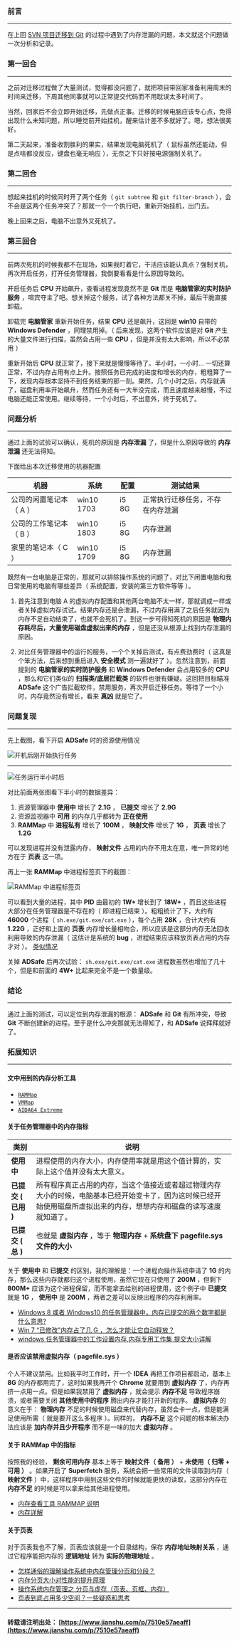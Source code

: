 ### 前言

---

在上回 [SVN 项目迁移到 Git](https://www.jianshu.com/p/5dcf658851f7) 的过程中遇到了内存泄漏的问题，本文就这个问题做一次分析和记录。

### 第一回合

---

之前对迁移过程做了大量测试，觉得都没问题了，就把项目带回家准备利用周末的时间来迁移，下周其他同事就可以正常提交代码而不用耽误太多时间了。

当然，回家后不会立即开始迁移，先做点正事。迁移的时候电脑应该专心点，免得出现什么未知问题，所以睡觉前开始挂机，醒来估计差不多就好了。嗯，想法很美好。

第二天起来，准备收割胜利的果实，结果发现电脑死机了（ 鼠标虽然还能动，但是点啥都没反应，键盘也毫无响应 ），无奈之下只好按电源强制关机了。

### 第二回合

---

想起来挂机的时候同时开了两个任务（ `git subtree` 和 `git filter-branch` ），会不会是这两个任务冲突了？那就一个一个执行吧，重新开始挂机，出门去。

晚上回来之后，电脑不出意外又死机了。

### 第三回合

---

前两次死机的时候我都不在现场，如果我盯着它，干活应该能认真点？强制关机，再次开启任务，打开任务管理器，我倒要看看是什么原因导致的。

开启任务后 **CPU** 开始飙升，查看进程发现竟然不是 **Git** 而是 **电脑管家的实时防护服务** ，喧宾夺主了吧。想关掉这个服务，试了各种方法都关不掉，最后干脆直接卸载。

卸载完 **电脑管家** 重新开始任务，结果 **CPU** 还是飙升，这回是 **win10** 自带的 **Windows Defender** ，同理禁用掉。（ 后来发现，这两个软件应该是对 **Git** 产生的大量文件进行扫描，虽然会占用一些 **CPU** ，但是并没有太大影响，所以不必禁用 ）

重新开始后 **CPU** 就正常了，接下来就是慢慢等待了。半小时，一小时... 一切还算正常，不过内存占用有点上升。按照任务已完成的进度和增长的内存，粗粗算了一下，发现内存根本坚持不到任务结束的那一刻。果然，几个小时之后，内存就满了，磁盘利用率开始飙升，然而任务还有一大半没完成，而且速度越来越慢，不过电脑还能正常使用。继续等待，一个小时后，不出意外，终于死机了。

### 问题分析

---

通过上面的试验可以确认，死机的原因是 **内存泄漏** 了，但是什么原因导致的 **内存泄漏** 还无法得知。

下面给出本次迁移使用的机器配置

| 机器                    | 系统       | 配置  | 测试结果                         |
| ----------------------- | ---------- | ----- | -------------------------------- |
| 公司的闲置笔记本（ A ） | win10 1703 | i5 8G | 正常执行迁移任务，不存在内存泄漏 |
| 公司的工作笔记本（ B ） | win10 1803 | i5 8G | 内存泄漏                         |
| 家里的笔记本（ C ）     | win10 1709 | i5 8G | 内存泄漏                         |

既然有一台电脑是正常的，那就可以排除操作系统的问题了，对比下闲置电脑和我日常使用的电脑有哪些差异（ 系统配置，安装的第三方软件等等 ）。

1. 首先注意到电脑 A 的虚拟内存配置和其他两台电脑不太一样，那就调成一样或者关掉虚拟内存试试。结果内存还是会泄漏，不过内存用满了之后任务就因为内存不足自动结束了，也就不会死机了。到这一步可得知死机的原因是 **物理内存耗尽后，大量使用磁盘虚拟出来的内存** ，但是还没从根源上找到内存泄漏的原因。

2. 对比任务管理器中的运行的服务，一个个关掉后测试，有点费劲费时（ 这真是个笨方法，后来想到重启进入 **安全模式** 测一遍就好了 ）。忽然注意到，前面提到的 **电脑管家的实时防护服务** 和 **Windows Defender** 会占用较多的 **CPU** ，那么和它们类似的 **扫描类/底层拦截类** 的软件也很有嫌疑。这回把目标瞄准 **ADSafe** 这个广告拦截软件，禁用服务，再次开启迁移任务。等待了一个小时，内存竟然没有增长，看来 **真凶** 就是它了。

### 问题复现

---

先上截图，看下开启 **ADSafe** 时的资源使用情况

![开机后刚开始执行任务](imgs/run1.png)

---

![任务运行半小时后](imgs/run2.png)

对比前面两张图看下半小时的数据差异：

1. 资源管理器中 **使用中** 增长了 **2.1G** ， **已提交** 增长了 **2.9G**
2. 资源监视器中 **可用** 的内存几乎都转为 **正在使用**
3. **RAMMap** 中 **进程私有** 增长了 **100M** ， **映射文件** 增长了 **1G** ， **页表** 增长了 **1.2G**

可以发现进程并没有泄露内存， **映射文件** 占用的内存不用太在意，唯一异常的地方在于 **页表** 这一项。

再上一张 **RAMMap** 中进程标签页下的截图：

![RAMMap 中进程标签页](imgs/run3.png)

可以看到大量的进程，其中 **PID** 由最初的 **1W+** 增长到了 **18W+** ，而且这些进程大部分在任务管理器是不存在的（ 即进程已结束 ）。粗粗统计了下，大约有 **46000** 个进程（ `sh.exe/git.exe/cat.exe` ），每个占用 **28K** ，合计大约有 **1.22G** ，正好和上面的 **页表** 内存增长量相吻合，所以应该是这部分内存无法回收利用导致的内存泄漏（ 这估计是系统的 **bug** ，进程结束应该释放页表占用的内存才对 ）。 [类似情况](https://social.technet.microsoft.com/Forums/msonline/en-US/69879cec-902c-424a-b391-4e9d7aea5385/windows2008r2-sp1?forum=WinServerPreviewZHCN#176e3b01-610b-4b54-8faf-efecb4854a39)

关掉 **ADSafe** 后再次试验： `sh.exe/git.exe/cat.exe` 进程数虽然也增加了几十个，但是和前面的 **4W+** 比起来完全不是一个数量级。

### 结论

---

通过上面的测试，可以定位到内存泄漏的根源： **ADSafe** 和 **Git** 有所冲突，导致 **Git** 不断创建新的进程。至于是什么冲突那就无法得知了，和 **ADSafe** 说拜拜就好了。

### 拓展知识

---

#### 文中用到的内存分析工具

- [`RAMMap`](https://learn.microsoft.com/sysinternals/downloads/rammap)
- [`VMMap`](https://learn.microsoft.com/sysinternals/downloads/vmmap)
- [`AIDA64 Extreme`](https://www.aida64.com/products/aida64-extreme)

#### 关于任务管理器中的内存指标

| 类别                | 说明                                                                                                                                                                   |
| ------------------- | ---------------------------------------------------------------------------------------------------------------------------------------------------------------------- |
| **使用中**          | 进程使用的内存大小，内存使用率就是用这个值计算的，实际上这个值并没有太大意义。                                                                                         |
| **已提交 ( 已用 )** | 所有程序真正占用的内存，当这个值接近或者超过物理内存大小的时候，电脑基本已经开始变卡了，因为这时候已经开始使用磁盘所虚拟出来的内存，想想内存和磁盘的读写速度就知道了。 |
| **已提交 ( 总 )**   | 也就是 **虚拟内存** ，等于 **物理内存** + **系统盘下 pagefile.sys 文件的大小**                                                                                         |

关于 **使用中** 和 **已提交** 的区别，我的理解是：一个进程向操作系统申请了 **1G** 的内存，那么这些内存就都归这个进程使用，虽然它现在只使用了 **200M** ，但剩下 **800M+** 应该为这个进程保留，而不能拿去给别的进程使用，这个例子中 **已提交** 就是 **1G** ， **使用中** 是 **200M** ，两者之差可以反映出程序的内存利用率。

- [Windows 8 或者 Windows10 的任务管理器中，内存已提交的两个数字都是什么意思?](https://www.zhihu.com/question/43714216/answer/96359711)
- [Win 7 “已修改”内存占了几 G ，怎么才能让它自动释放？](https://www.zhihu.com/question/19828627/answer/133877436)
- [windows 任务管理器中的工作设置内存,内存专用工作集,提交大小详解](http://shashanzhao.com/archives/832.html)

#### 是否应该禁用虚拟内存（ pagefile.sys ）

个人不建议禁用。比如我平时工作时，开一个 **IDEA** 再把工作项目都启动，基本上 **8G** 的内存都用完了，这时如果我再开个 **Chrome** 就要用到 **虚拟内存** 了，内存再挤一点用一点。但是如果我禁用了 **虚拟内存** ，就会提示 **内存不足** 导致程序崩溃，或者需要关闭 **其他使用中的程序** 腾出内存才能打开新的程序。 **虚拟内存** 的意义在于： **物理内存** 不足的时候使用磁盘来代替内存，虽然会卡一点，但是能满足使用所需（ 就是要开这么多程序 ）。同样的， **内存不足** 这个问题的根本解决办法应该是 **加内存并且少开程序** 而不是一味的加大 **虚拟内存** 。

#### 关于 RAMMap 中的指标

按照我的经验， **剩余可用内存** 基本上等于 **映射文件（ 备用 ）** + **未使用（ 归零 + 可用 ）** 。如果开启了 **Superfetch** 服务，系统会把一些常用的文件读取到内存（ **映射文件** ）中，这样程序中用到这些文件的时候就能更快的读取，这部分内存在 **内存不足** 的时候是可以拿来给其他进程使用。

- [内存查看工具 RAMMAP 说明](https://www.cnblogs.com/tudoux/p/4634888.html)
- [内存详解](http://www.cnblogs.com/georgepei/archive/2012/03/07/2383548.html)

#### 关于页表

对于页表我也不了解，页表应该就是一个目录结构，保存 **内存地址映射关系** ，通过它程序能把内存的 **逻辑地址** 转为 **实际的物理地址** 。

- [怎样通俗的理解操作系统中内存管理分页和分段？](https://www.zhihu.com/question/50796850)
- [内存分页大小对性能的提升原理](https://blog.csdn.net/chluknight/article/details/6689323)
- [操作系统内存管理之 分页与虚存（页表、页框、内存）](http://www.mamicode.com/info-detail-1289630.html)
- [页表到底占用多少空间？一些疑惑和思考](https://blog.csdn.net/iawes/article/details/50915975)

---

#### 转载请注明出处： [https://www.jianshu.com/p/7510e57aeaff](https://www.jianshu.com/p/7510e57aeaff)
